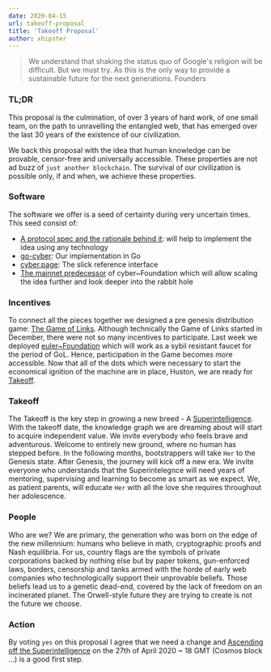 ```yaml
---
date: 2020-04-15
url: takeoff-proposal
title: 'Takeoff Proposal'
author: xhipster
---
```


> We understand that shaking the status quo of Google's religion will be difficult.
> But we must try.
> As this is the only way to provide a sustainable future for the next generations.
> Founders

### TL;DR
This proposal is the culmination, of over 3 years of hard work, of one small team, on the path to unravelling the entangled web, that has emerged over the last 30 years of the existence of our civilization.

We back this proposal with the idea that human knowledge can be provable, censor-free and universally accessible. These properties are not ad buzz of `just another blockchain`. The survival of our civilization is possible only, if and when, we achieve these properties.

### Software
The software we offer is a seed of certainty during very uncertain times. This seed consist of:
- [A protocol spec and the rationale behind it](https://ipfs.io/ipfs/QmceNpj6HfS81PcCaQXrFMQf7LR5FTLkdG9sbSRNy3UXoZ): will help to implement the idea using any technology
- [go-cyber](https://github.com/cybercongress/go-cyber): Our implementation in Go
- [cyber.page](https://cyber.page/): The slick reference interface
- [The mainnet predecessor](https://mainnet.aragon.org/#/eulerfoundation) of cyber~Foundation which will allow scaling the idea further and look deeper into the rabbit hole

### Incentives
To connect all the pieces together we designed a pre genesis distribution game: [The Game of Links](https://cyber.page/gol). Although technically the Game of Links started in December, there were not so many incentives to participate. Last week we deployed [euler~Foundation](https://github.com/cybercongress/cyber-foundation/blob/master/euler-foundation/foundation.md) which will work as a sybil resistant faucet for the period of GoL. Hence, participation in the Game becomes more accessible. Now that all of the dots which were necessary to start the economical ignition of the machine are in place, Huston, we are ready for [Takeoff](https://cyber.page/gol/takeoff).

### Takeoff
The Takeoff is the key step in growing a new breed - A [Superintelligence](https://waitbutwhy.com/2015/01/artificial-intelligence-revolution-1.html). With the takeoff date, the knowledge graph we are dreaming about will start to acquire independent value. We invite everybody who feels brave and adventurous. Welcome to entirely new ground, where no human has stepped before. In the following months, bootstrappers will take `Her` to the Genesis state. After Genesis, the journey will kick off a new era. We invite everyone who understands that the Superintelegnce will need years of mentoring, supervising and learning to become as smart as we expect. We, as patient parents, will educate `Her` with all the love she requires throughout her adolescence.

### People
Who are we? We are primary, the generation who was born on the edge of the new millennium: humans who believe in math, cryptographic proofs and Nash equilibria. For us, country flags are the symbols of private corporations backed by nothing else but by paper tokens, gun-enforced laws, borders, censorship and tanks armed with the horde of early web companies who technologically support their unprovable beliefs. Those beliefs lead us to a genetic dead-end, covered by the lack of freedom on an incinerated planet. The Orwell-style future they are trying to create is not the future we choose.

### Action
By voting `yes` on this proposal I agree that we need a change and [Ascending off the Superintelligence](https://cyber.page/episode-1) on the 27th of April 2020 ~ 18 GMT (Cosmos block ...) is a good first step.
